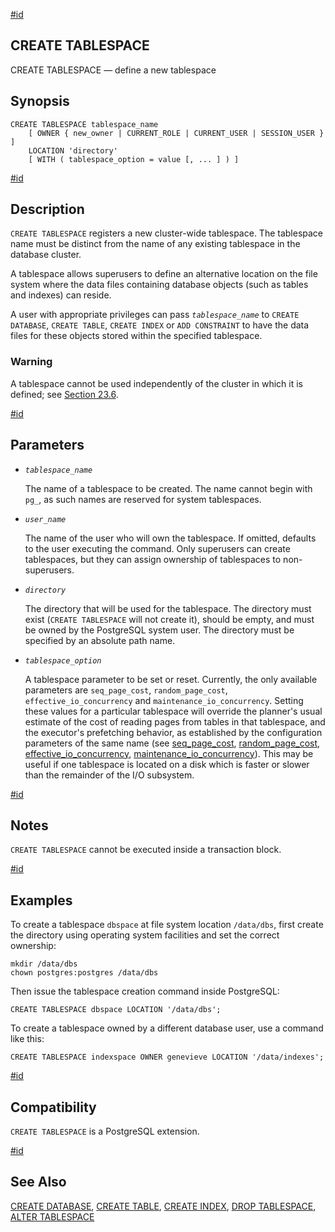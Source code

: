 [#id](#SQL-CREATETABLESPACE)

## CREATE TABLESPACE

CREATE TABLESPACE — define a new tablespace

## Synopsis

```
CREATE TABLESPACE tablespace_name
    [ OWNER { new_owner | CURRENT_ROLE | CURRENT_USER | SESSION_USER } ]
    LOCATION 'directory'
    [ WITH ( tablespace_option = value [, ... ] ) ]
```

[#id](#id-1.9.3.87.5)

## Description

`CREATE TABLESPACE` registers a new cluster-wide tablespace. The tablespace name must be distinct from the name of any existing tablespace in the database cluster.

A tablespace allows superusers to define an alternative location on the file system where the data files containing database objects (such as tables and indexes) can reside.

A user with appropriate privileges can pass _`tablespace_name`_ to `CREATE DATABASE`, `CREATE TABLE`, `CREATE INDEX` or `ADD CONSTRAINT` to have the data files for these objects stored within the specified tablespace.

### Warning

A tablespace cannot be used independently of the cluster in which it is defined; see [Section 23.6](manage-ag-tablespaces).

[#id](#id-1.9.3.87.6)

## Parameters

- _`tablespace_name`_

  The name of a tablespace to be created. The name cannot begin with `pg_`, as such names are reserved for system tablespaces.

- _`user_name`_

  The name of the user who will own the tablespace. If omitted, defaults to the user executing the command. Only superusers can create tablespaces, but they can assign ownership of tablespaces to non-superusers.

- _`directory`_

  The directory that will be used for the tablespace. The directory must exist (`CREATE TABLESPACE` will not create it), should be empty, and must be owned by the PostgreSQL system user. The directory must be specified by an absolute path name.

- _`tablespace_option`_

  A tablespace parameter to be set or reset. Currently, the only available parameters are `seq_page_cost`, `random_page_cost`, `effective_io_concurrency` and `maintenance_io_concurrency`. Setting these values for a particular tablespace will override the planner's usual estimate of the cost of reading pages from tables in that tablespace, and the executor's prefetching behavior, as established by the configuration parameters of the same name (see [seq_page_cost](runtime-config-query#GUC-SEQ-PAGE-COST), [random_page_cost](runtime-config-query#GUC-RANDOM-PAGE-COST), [effective_io_concurrency](runtime-config-resource#GUC-EFFECTIVE-IO-CONCURRENCY), [maintenance_io_concurrency](runtime-config-resource#GUC-MAINTENANCE-IO-CONCURRENCY)). This may be useful if one tablespace is located on a disk which is faster or slower than the remainder of the I/O subsystem.

[#id](#id-1.9.3.87.7)

## Notes

`CREATE TABLESPACE` cannot be executed inside a transaction block.

[#id](#id-1.9.3.87.8)

## Examples

To create a tablespace `dbspace` at file system location `/data/dbs`, first create the directory using operating system facilities and set the correct ownership:

```
mkdir /data/dbs
chown postgres:postgres /data/dbs
```

Then issue the tablespace creation command inside PostgreSQL:

```
CREATE TABLESPACE dbspace LOCATION '/data/dbs';
```

To create a tablespace owned by a different database user, use a command like this:

```
CREATE TABLESPACE indexspace OWNER genevieve LOCATION '/data/indexes';
```

[#id](#id-1.9.3.87.9)

## Compatibility

`CREATE TABLESPACE` is a PostgreSQL extension.

[#id](#id-1.9.3.87.10)

## See Also

[CREATE DATABASE](sql-createdatabase), [CREATE TABLE](sql-createtable), [CREATE INDEX](sql-createindex), [DROP TABLESPACE](sql-droptablespace), [ALTER TABLESPACE](sql-altertablespace)
